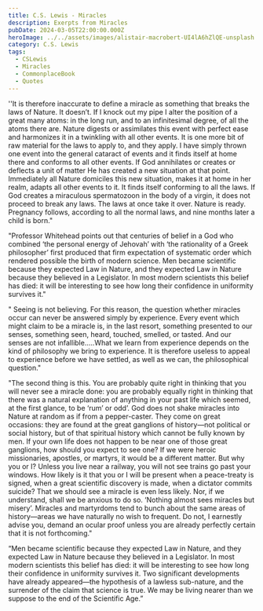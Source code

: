 ```yaml
---
title: C.S. Lewis - Miracles
description: Exerpts from Miracles
pubDate: 2024-03-05T22:00:00.000Z
heroImage: ../../assets/images/alistair-macrobert-UI4lA6hZlQE-unsplash.jpg
category: C.S. Lewis
tags:
  - CSLewis
  - Miracles
  - CommonplaceBook
  - Quotes
---
```


''It is therefore inaccurate to define a miracle as something that breaks the laws of Nature. It doesn’t. If I knock out my pipe I alter the position of a great many atoms: in the long run, and to an infinitesimal degree, of all the atoms there are. Nature digests or assimilates this event with perfect ease and harmonizes it in a twinkling with all other events. It is one more bit of raw material for the laws to apply to, and they apply. I have simply thrown one event into the general cataract of events and it finds itself at home there and conforms to all other events. If God annihilates or creates or deflects a unit of matter He has created a new situation at that point. Immediately all Nature domiciles this new situation, makes it at home in her realm, adapts all other events to it. It finds itself conforming to all the laws. If God creates a miraculous spermatozoon in the body of a virgin, it does not proceed to break any laws. The laws at once take it over. Nature is ready. Pregnancy follows, according to all the normal laws, and nine months later a child is born."

"Professor Whitehead points out that centuries of belief in a God who combined ‘the personal energy of Jehovah’ with ‘the rationality of a Greek philosopher’ first produced that firm expectation of systematic order which rendered possible the birth of modern science. Men became scientific because they expected Law in Nature, and they expected Law in Nature because they believed in a Legislator. In most modern scientists this belief has died: it will be interesting to see how long their confidence in uniformity survives it."

" Seeing is not believing. For this reason, the question whether miracles occur can never be answered simply by experience. Every event which might claim to be a miracle is, in the last resort, something presented to our senses, something seen, heard, touched, smelled, or tasted. And our senses are not infallible.....What we learn from experience depends on the kind of philosophy we bring to experience. It is therefore useless to appeal to experience before we have settled, as well as we can, the philosophical question."

"The second thing is this. You are probably quite right in thinking that you will never see a miracle done: you are probably equally right in thinking that there was a natural explanation of anything in your past life which seemed, at the first glance, to be ‘rum’ or odd’. God does not shake miracles into Nature at random as if from a pepper-caster. They come on great occasions: they are found at the great ganglions of history—not political or social history, but of that spiritual history which cannot be fully known by men. If your own life does not happen to be near one of those great ganglions, how should you expect to see one? If we were heroic missionaries, apostles, or martyrs, it would be a different matter. But why you or I? Unless you live near a railway, you will not see trains go past your windows. How likely is it that you or I will be present when a peace-treaty is signed, when a great scientific discovery is made, when a dictator commits suicide? That we should see a miracle is even less likely. Nor, if we understand, shall we be anxious to do so. ‘Nothing almost sees miracles but misery’. Miracles and martyrdoms tend to bunch about the same areas of history—areas we have naturally no wish to frequent. Do not, I earnestly advise you, demand an ocular proof unless you are already perfectly certain that it is not forthcoming."

“Men became scientific because they expected Law in Nature, and they expected Law in Nature because they believed in a Legislator. In most modern scientists this belief has died: it will be interesting to see how long their confidence in uniformity survives it. Two significant developments have already appeared—the hypothesis of a lawless sub-nature, and the surrender of the claim that science is true. We may be living nearer than we suppose to the end of the Scientific Age.” 